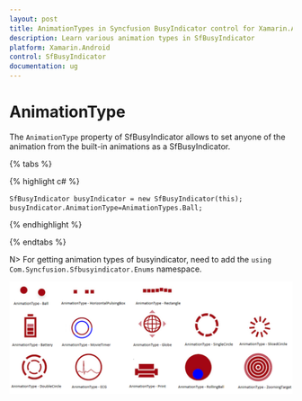 ```yaml
---
layout: post
title: AnimationTypes in Syncfusion BusyIndicator control for Xamarin.Android
description: Learn various animation types in SfBusyIndicator
platform: Xamarin.Android
control: SfBusyIndicator
documentation: ug
---
```


# AnimationType

The `AnimationType` property of SfBusyIndicator allows to set anyone of the animation from the built-in animations as a SfBusyIndicator.

{% tabs %}

{% highlight c# %}

	SfBusyIndicator busyIndicator = new SfBusyIndicator(this);
	busyIndicator.AnimationType=AnimationTypes.Ball;
	
{% endhighlight %}

{% endtabs %}

N> For getting animation types of busyindicator, need to add the `using Com.Syncfusion.Sfbusyindicator.Enums` namespace.

![](images/Ball.png)
                                          
